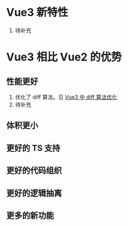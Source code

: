 # Vue3 新特性

1. 待补充







# Vue3 相比 Vue2 的优势

## 性能更好

1. 优化了 diff 算法。见 [Vue3 中 diff 算法优化](https://github.com/TaoLoading/08-Coding/blob/main/src/02-%E7%9F%A5%E8%AF%86%E7%82%B9/05-Vue/008-diff%20%E5%92%8C%20key/01-Vue3%20%E4%B8%AD%20diff%20%E7%AE%97%E6%B3%95%E4%BC%98%E5%8C%96.md)
2. 待补充

## 体积更小

## 更好的 TS 支持

## 更好的代码组织

## 更好的逻辑抽离

## 更多的新功能



